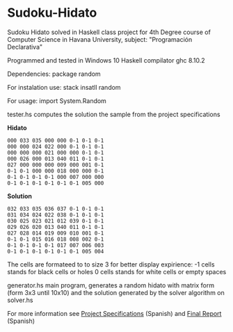 # Sudoku-Hidato
Sudoku Hidato solved in Haskell class project for 4th Degree course of Computer Science in Havana University, subject: "Programación Declarativa"

Programmed and tested in Windows 10
Haskell compilator ghc 8.10.2

Dependencies:
package random

For instalation use: stack insatll random

For usage: import System.Random


tester.hs computes the solution the sample from the project specifications

**Hidato**
```
000 033 035 000 000 0-1 0-1 0-1
000 000 024 022 000 0-1 0-1 0-1
000 000 000 021 000 000 0-1 0-1
000 026 000 013 040 011 0-1 0-1
027 000 000 000 009 000 001 0-1
0-1 0-1 000 000 018 000 000 0-1
0-1 0-1 0-1 0-1 000 007 000 000
0-1 0-1 0-1 0-1 0-1 0-1 005 000
```

**Solution**

```
032 033 035 036 037 0-1 0-1 0-1
031 034 024 022 038 0-1 0-1 0-1
030 025 023 021 012 039 0-1 0-1
029 026 020 013 040 011 0-1 0-1
027 028 014 019 009 010 001 0-1
0-1 0-1 015 016 018 008 002 0-1
0-1 0-1 0-1 0-1 017 007 006 003
0-1 0-1 0-1 0-1 0-1 0-1 005 004
```

The cells are formateed to to size 3 for better display expirience: 
-1 cells stands for black cells or holes
0 cells stands for white cells or empty spaces 

generator.hs main program, generates a random hidato with matrix form (form 3x3 until 10x10) and the solution generated by the solver algorithm on solver.hs

For more information see [Project Specifications]() (Spanish) and [Final Report]() (Spanish)
